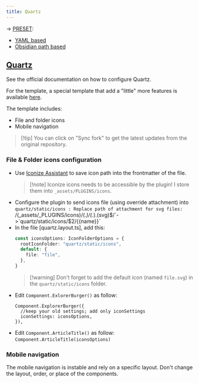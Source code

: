 ```yaml
---
title: Quartz
---
```


-> [PRESET](https://github.com/ObsidianPublisher/plugin-presets):

- [YAML based](https://github.com/ObsidianPublisher/plugin-presets/blob/main/presets/quartz-yaml-based.json)
- [Obsidian path based](https://github.com/ObsidianPublisher/plugin-presets/blob/main/presets/quartz-yaml-based.json)

## [Quartz](https://quartz.jzhao.xyz/)

See the official documentation on how to configure Quartz.

For the template, a special template that add a "little" more features is available [here](https://github.com/ObsidianPublisher/Publisher-Quartz).

The template includes:

- File and folder icons
- Mobile navigation

> [!tip] You can click on "Sync fork" to get the latest updates from the original repository.

### File & Folder icons configuration

- Use [Iconize Assistant](https://github.com/Lisandra-dev/iconize-assistant) to save icon path into the frontmatter of the file.
  > [!note] Iconize icons needs to be accessible by the plugin! I store them into `_assets/PLUGINS/icons`.
- Configure the plugin to send icons file (using override attachment) into `quartz/static/icons : Replace path of attachment for svg files: `/(_assets\/_PLUGINS\/icons)\/(.*)\/(.*)\.(svg)$/`->`quartz/static/icons/$2/{{name}}`
- In the file [quartz.layout.ts], add this:
  ```ts
  const iconsOptions: IconFolderOptions = {
    rootIconFolder: "quartz/static/icons",
    default: {
      file: "file",
    },
  }
  ```
  > [!warning] Don't forget to add the default icon (named `file.svg`) in the `quartz/static/icons` folder.
- Edit `Component.ExlorerBurger()` as follow:
  ```
  Component.ExplorerBurger({
  	//keep your old settings; add only iconSettings
  	iconSettings: iconsOptions,
  }),
  ```
- Edit `Component.ArticleTitle()` as follow: `Component.ArticleTitle(iconsOptions)`

### Mobile navigation

The mobile navigation is instable and rely on a specific layout. Don't change the layout, order, or place of the components.
